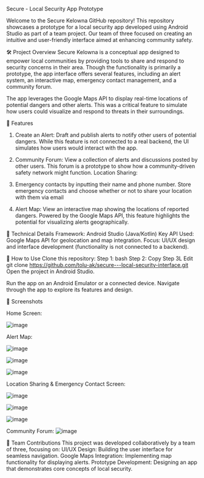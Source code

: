 Secure - Local Security App Prototype

Welcome to the Secure Kelowna GitHub repository! This repository showcases a prototype for a local security app developed using Android Studio as part of a team project. Our team of three focused on creating an intuitive and user-friendly interface aimed at enhancing community safety.

🛠️ Project Overview
Secure Kelowna is a conceptual app designed to empower local communities by providing tools to share and respond to security concerns in their area. Though the functionality is primarily a prototype, the app interface offers several features, including an alert system, an interactive map, emergency contact management, and a community forum.

The app leverages the Google Maps API to display real-time locations of potential dangers and other alerts. This was a critical feature to simulate how users could visualize and respond to threats in their surroundings.

🌟 Features
1. Create an Alert:
Draft and publish alerts to notify other users of potential dangers.
While this feature is not connected to a real backend, the UI simulates how users would interact with the app.

2. Community Forum:
View a collection of alerts and discussions posted by other users.
This forum is a prototype to show how a community-driven safety network might function.
Location Sharing:

3. Emergency contacts by inputting their name and phone number.
Store emergency contacts and choose whether or not to share your location with them via email

3. Alert Map:
View an interactive map showing the locations of reported dangers.
Powered by the Google Maps API, this feature highlights the potential for visualizing alerts geographically.

🧩 Technical Details
Framework: Android Studio (Java/Kotlin)
Key API Used: Google Maps API for geolocation and map integration.
Focus: UI/UX design and interface development (functionality is not connected to a backend).

🚀 How to Use
Clone this repository:
Step 1: bash
Step 2: Copy
Step 3L Edit
git clone https://github.com/tolu-ak/secure---local-security-interface.git  
Open the project in Android Studio.

Run the app on an Android Emulator or a connected device.
Navigate through the app to explore its features and design.

🎨 Screenshots

Home Screen:



![image](https://github.com/user-attachments/assets/7a4932d2-8459-4f61-982f-1d50e4ae82eb)



Alert Map:


![image](https://github.com/user-attachments/assets/9d93719f-abd6-425a-9084-4fadfb075f9f)



![image](https://github.com/user-attachments/assets/01ad43e8-7a6e-4ed3-a4b5-643c91b0abbe)




![image](https://github.com/user-attachments/assets/320c0189-cf96-46c7-acba-5ebaaf0125e2)



Location Sharing & Emergency Contact Screen:

![image](https://github.com/user-attachments/assets/0f97f110-703a-4ce9-8def-5cebd839a5bd)






![image](https://github.com/user-attachments/assets/4e539256-2024-400c-80d1-eb5963f1c037)







![image](https://github.com/user-attachments/assets/8b2db548-f8fb-458d-97c1-24a775a9b862)



Community Forum:
![image](https://github.com/user-attachments/assets/eaafaaf4-9c97-439e-b3e9-17ddd754d6a9)



👥 Team Contributions
This project was developed collaboratively by a team of three, focusing on:
UI/UX Design: Building the user interface for seamless navigation.
Google Maps Integration: Implementing map functionality for displaying alerts.
Prototype Development: Designing an app that demonstrates core concepts of local security.













